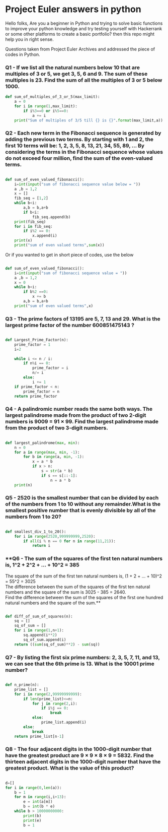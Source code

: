 # Project Euler answers in python
Hello folks, Are you a beginner in Python and trying to solve basic functions to improve your python knowledge and try testing yourself with Hackerrank or some other platforms to create a basic portfolio? then this repo might help you in right sense.

Questions taken from Project Euler Archives and addressed the piece of codes in Python.


### **Q1 - If we list all the natural numbers below 10 that are multiples of 3 or 5, we get 3, 5, 6 and 9. The sum of these multiples is 23. Find the sum of all the multiples of 3 or 5 below 1000.**

```python
def sum_of_multiples_of_3_or_5(max_limit):
    a = 0
    for i in range(1,max_limit):
        if i%3==0 or i%5==0:
            a += i
    print("Sum of multiples of 3/5 till {} is {}".format(max_limit,a))
```

### **Q2 - Each new term in the Fibonacci sequence is generated by adding the previous two terms. By starting with 1 and 2, the first 10 terms will be: 1, 2, 3, 5, 8, 13, 21, 34, 55, 89, ... By considering the terms in the Fibonacci sequence whose values do not exceed four million, find the sum of the even-valued terms.**

```python

def sum_of_even_valued_fibonacci():
    i=int(input("sum of fibonacci sequence value below = "))
    a ,b = 1,2
    x = []
    fib_seq = [1,2]
    while b<i:
        a,b = b,a+b
        if b<i:
            fib_seq.append(b)
    print(fib_seq)
    for i in fib_seq:
        if i%2 == 0:
            x.append(i)
    print(x)
    print("sum of even valued terms",sum(x))

```

Or if you wanted to get in short piece of codes, use the below


```python

def sum_of_even_valued_fibonacci():
    i=int(input("sum of fibonacci sequence value = "))
    a ,b = 1,2
    x = 0
    while b<i:
        if b%2 ==0:
            x += b
        a,b = b,a+b
    print("sum of even valued terms",x)

```

### **Q3 - The prime factors of 13195 are 5, 7, 13 and 29. What is the largest prime factor of the number 600851475143 ?**

```python

def Largest_Prime_Factor(n):
    prime_factor = 1
    i=2
    
    while i <= n / i:
        if n%i == 0:
            prime_factor = i
            n/= i
        else:
            i += 1
    if prime_factor < n:
        prime_factor = n
    return prime_factor

```

### **Q4 - A palindromic number reads the same both ways. The largest palindrome made from the product of two 2-digit numbers is 9009 = 91 × 99. Find the largest palindrome made from the product of two 3-digit numbers.**

```python

def largest_palindrome(max, min):
    n = 0
    for a in range(max, min, -1):
        for b in range(a, min, -1):
            x = a * b
            if x > n:
                s = str(a * b)
                if s == s[::-1]:
                    n = a * b
    print(n)

```

### **Q5 - 2520 is the smallest number that can be divided by each of the numbers from 1 to 10 without any remainder.What is the smallest positive number that is evenly divisible by all of the numbers from 1 to 20?**

```python

def smallest_div_1_to_20():
    for i in range(2520,999999999,2520):
        if all(i % n == 0 for n in range(11,21)):
            return i

```

### **Q6 - The sum of the squares of the first ten natural numbers is, 1^2 + 2^2 + ... + 10^2 = 385 </br>
The square of the sum of the first ten natural numbers is, (1 + 2 + ... + 10)^2 = 55^2 = 3025</br>
The difference between the sum of the squares of the first ten natural numbers and the square of the sum is 3025 - 385 = 2640. </br>
Find the difference between the sum of the squares of the first one hundred natural numbers and the square of the sum.**

```python

def diff_of_sum_of_squares(n):
    sq = []
    sq_of_sum = []
    for i in range(1,n+1):
        sq.append(i**2)
        sq_of_sum.append(i)
    return ((sum(sq_of_sum)**2) - sum(sq))

```

### **Q7 - By listing the first six prime numbers: 2, 3, 5, 7, 11, and 13, we can see that the 6th prime is 13. What is the 10001 prime number?**

```python

def n_prime(n):
    prime_list = []
    for i in range(2,99999999999):
        if len(prime_list)<=n:
            for j in range(2,i):
                if i%j == 0:
                    break
            else:
                prime_list.append(i)
        else:
            break
    return prime_list[n-1]

```

### **Q8 - The four adjacent digits in the 1000-digit number that have the greatest product are 9 × 9 × 8 × 9 = 5832. Find the thirteen adjacent digits in the 1000-digit number that have the greatest product. What is the value of this product?**

```python

d=[]
for i in range(0,len(a)):
    b = 1
    for m in range(i,i+13):
        e = int(a[m])
        b = int(b * e)
    while b > 10000000000:
        print(b)
        print(e)
        b = 1

```


